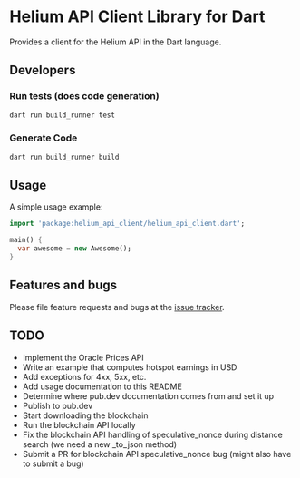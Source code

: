 # Helium API Client Library for Dart
Provides a client for the Helium API in the Dart language.


## Developers

### Run tests (does code generation)

```sh
dart run build_runner test
```

### Generate Code

```sh
dart run build_runner build
```

## Usage

A simple usage example:

```dart
import 'package:helium_api_client/helium_api_client.dart';

main() {
  var awesome = new Awesome();
}
```

## Features and bugs

Please file feature requests and bugs at the [issue tracker][tracker].

[tracker]: http://example.com/issues/replaceme

## TODO

* Implement the Oracle Prices API
* Write an example that computes hotspot earnings in USD
* Add exceptions for 4xx, 5xx, etc.
* Add usage documentation to this README
* Determine where pub.dev documentation comes from and set it up
* Publish to pub.dev
* Start downloading the blockchain
* Run the blockchain API locally
* Fix the blockchain API handling of speculative_nonce during distance search (we need a new _to_json method)
* Submit a PR for blockchain API speculative_nonce bug (might also have to submit a bug)

